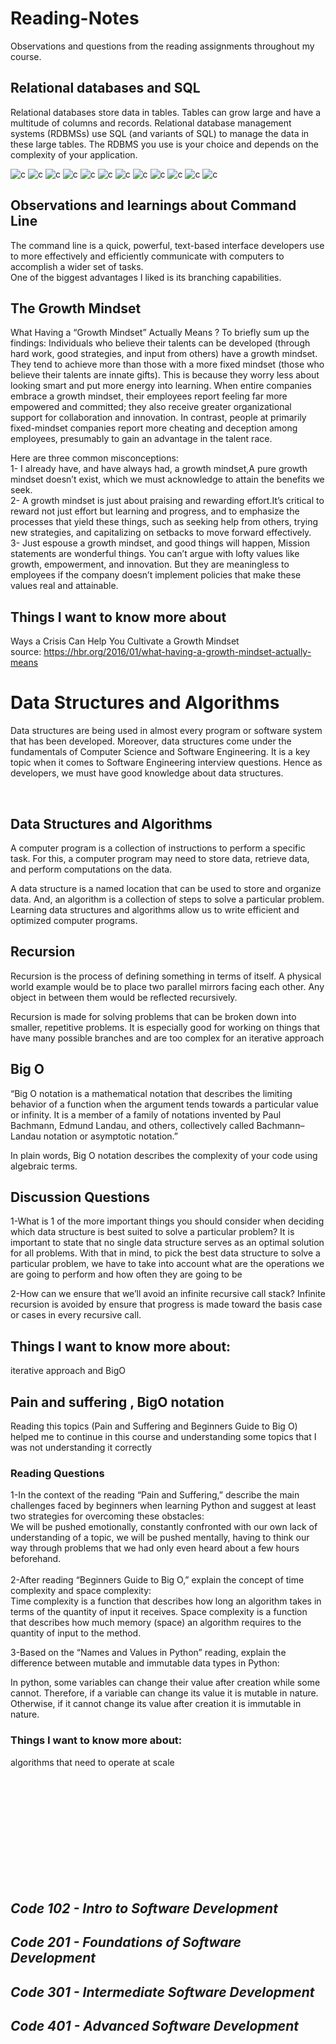# Reading-Notes

Observations and questions from the reading assignments throughout my course.

## Relational databases and SQL
 Relational databases store data in tables. Tables can grow large and have a multitude of columns and records. Relational database management systems (RDBMSs) use SQL (and variants of SQL) to manage the data in these large tables. The RDBMS you use is your choice and depends on the complexity of your application.

 ![c](./screenShots/Screenshot%20sql-1.png)
 ![c](./screenShots/Screenshot%20sql-2.png)
 ![c](./screenShots/Screenshot%20sql-3.png)
 ![c](./screenShots/Screenshot%20sql-4.png)
 ![c](./screenShots/Screenshot%20sql-5.png)
 ![c](./screenShots/Screenshot%20sql-6.png)
 ![c](./screenShots/Screenshot%20sql-13.png)
 ![c](./screenShots/Screenshot%20sql-14.png)
 ![c](./screenShots/Screenshot%20sql-15.png)
 ![c](./screenShots/Screenshot%20sql-16.png)
 ![c](./screenShots/Screenshot%20sql-17.png)
 ![c](./screenShots/Screenshot%20sql-18.png)


## Observations and learnings about Command Line

The command line is a quick, powerful, text-based interface developers use to more effectively and efficiently communicate with computers to accomplish a wider set of tasks. <br>
One of the biggest advantages I liked is its branching capabilities.


## The Growth Mindset
What Having a “Growth Mindset” Actually Means ?
To briefly sum up the findings: Individuals who believe their talents can be developed (through hard work, good strategies, and input from others) have a growth mindset. They tend to achieve more than those with a more fixed mindset (those who believe their talents are innate gifts). This is because they worry less about looking smart and put more energy into learning. When entire companies embrace a growth mindset, their employees report feeling far more empowered and committed; they also receive greater organizational support for collaboration and innovation. In contrast, people at primarily fixed-mindset companies report more cheating and deception among employees, presumably to gain an advantage in the talent race.
<br>

Here are three common misconceptions: <br>
1- I already have, and have always had, a growth mindset,A pure growth mindset doesn’t exist, which we must acknowledge to attain the benefits we seek. <br>
2- A growth mindset is just about praising and rewarding effort.It’s critical to reward not just effort but learning and progress, and to emphasize the processes that yield these things, such as seeking help from others, trying new strategies, and capitalizing on setbacks to move forward effectively.<br>
3- Just espouse a growth mindset, and good things will happen, Mission statements are wonderful things. You can’t argue with lofty values like growth, empowerment, and innovation. But they are meaningless to employees if the company doesn’t implement policies that make these values real and attainable.

## Things I want to know more about
Ways a Crisis Can Help You Cultivate a Growth Mindset<br>
source: https://hbr.org/2016/01/what-having-a-growth-mindset-actually-means
<br>

# Data Structures and Algorithms

Data structures are being used in almost every program or software system that has been developed. Moreover, data structures come under the fundamentals of Computer Science and Software Engineering. It is a key topic when it comes to Software Engineering interview questions. Hence as developers, we must have good knowledge about data structures.

<br>

## Data Structures and Algorithms


A computer program is a collection of instructions to perform a specific task. For this, a computer program may need to store data, retrieve data, and perform computations on the data.
<br>

A data structure is a named location that can be used to store and organize data. And, an algorithm is a collection of steps to solve a particular problem. Learning data structures and algorithms allow us to write efficient and optimized computer programs.
<br>

## Recursion


Recursion is the process of defining something in terms of itself.
A physical world example would be to place two parallel mirrors facing each other. Any object in between them would be reflected recursively.
<br>

Recursion is made for solving problems that can be broken down into smaller, repetitive problems. It is especially good for working on things that have many possible branches and are too complex for an iterative approach 
<br>

## Big O

“Big O notation is a mathematical notation that describes the limiting behavior of a function when the argument tends towards a particular value or infinity. It is a member of a family of notations invented by Paul Bachmann, Edmund Landau, and others, collectively called Bachmann–Landau notation or asymptotic notation.”
<br>

In plain words, Big O notation describes the complexity of your code using algebraic terms.
<br>

## Discussion Questions
1-What is 1 of the more important things you should consider when deciding which data structure is best suited to solve a particular problem?
It is important to state that no single data structure serves as an optimal solution for all problems. With that in mind, to pick the best data structure to solve a particular problem, we have to take into account what are the operations we are going to perform and how often they are going to be 
<br>

2-How can we ensure that we’ll avoid an infinite recursive call stack?
Infinite recursion is avoided by ensure that progress is made toward the basis case or cases in every recursive call.

## Things I want to know more about: 

iterative approach and BigO

## Pain and suffering , BigO notation

Reading this topics (Pain and Suffering and Beginners Guide to Big O) helped me to continue in this course and understanding some topics that I was not understanding it correctly 

### Reading Questions

1-In the context of the reading “Pain and Suffering,” describe the main challenges faced by beginners when learning Python and suggest at least two strategies for overcoming these obstacles: <br>
We will be pushed emotionally, constantly confronted with our own lack of understanding of a topic, we will be pushed mentally, having to think our way through problems that we had only even heard about a few hours beforehand.
<br><br>
2-After reading “Beginners Guide to Big O,” explain the concept of time complexity and space complexity:
<br>
Time complexity is a function that describes how long an algorithm takes in terms of the quantity of input it receives. Space complexity is a function that describes how much memory (space) an algorithm requires to the quantity of input to the method.<br>

3-Based on the “Names and Values in Python” reading, explain the difference between mutable and immutable data types in Python:

In python, some variables can change their value after creation while some cannot. Therefore, if a variable can change its value it is mutable in nature. Otherwise, if it cannot change its value after creation it is immutable in nature. <br>

### Things I want to know more about: 
algorithms that need to operate at scale


























<br><br><br><br><br><br><br><br><br><br>

## *Code 102 - Intro to Software Development*
## *Code 201 - Foundations of Software Development*
## *Code 301 - Intermediate Software Development*
## *Code 401 - Advanced Software Development*




